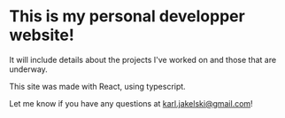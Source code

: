 # This is my personal developper website!

It will include details about the projects I've worked on and those that are underway.

This site was made with React, using typescript.

Let me know if you have any questions at karl.jakelski@gmail.com!


